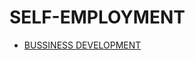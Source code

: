 # SELF-EMPLOYMENT

<!-- - [SOLE TRADER]()  -->
<!-- FREELANCING-->
<!-- - [LIMITED COMPANY]() -->

- [BUSSINESS DEVELOPMENT](../../LEVEL-3/BUSSINESS-STUDIES/SELF-EMPLOYMENT/BUSSINESS-DEVELOPMENT.md)


<!-- - [MVP]()  -->
<!-- (Minimum viable product) -->

<!-- - [BUSSINESS PLANNING]() -->

<!-- - [CRM]()  -->
<!-- Customer relationship management -->

<!-- - [PRESENTING]() -->

<!-- - [MICROSOFT] -->

<!-- - [MICROSOFT POWERPOINT]() -->

<!-- - [EXPENSE TRACKING]() -->

<!-- - [MICROSOFT] -->

<!-- - [MICROSOFT EXCEL]() -->

<!-- - [INVOICING]() -->
<!-- - [TAXES]() -->
<!-- - [HMRC]() -->
<!-- - [TAX RETURNS]() -->
<!-- - [ACCOUNTANTS]() -->